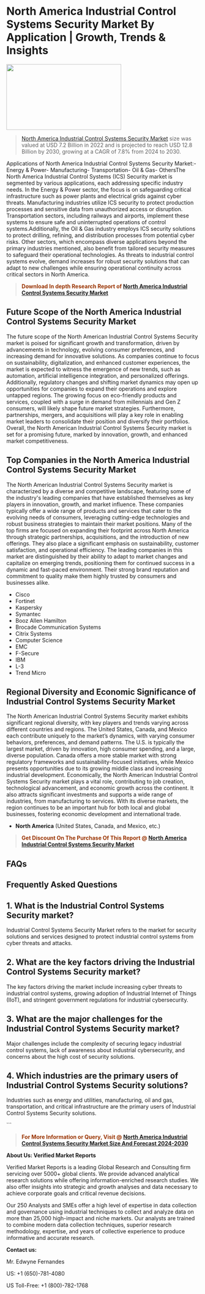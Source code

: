 <p><h1>North America Industrial Control Systems Security Market By Application | Growth, Trends & Insights</h1><p><img class="aligncenter size-medium wp-image-105565" src="https://ffe5etoiles.com/wp-content/uploads/2025/01/MST7-300x171.png" alt="" width="300" height="171" /></p><blockquote><p><a href="https://www.verifiedmarketreports.com/download-sample/?rid=490604&utm_source=Github-NA&utm_medium=377" target="_blank">North America Industrial Control Systems Security Market</a> size was valued at USD 7.2 Billion in 2022 and is projected to reach USD 12.8 Billion by 2030, growing at a CAGR of 7.8% from 2024 to 2030.</p></blockquote>Applications of North America Industrial Control Systems Security Market:- Energy & Power- Manufacturing- Transportation- Oil & Gas- OthersThe North America Industrial Control Systems (ICS) Security market is segmented by various applications, each addressing specific industry needs. In the Energy & Power sector, the focus is on safeguarding critical infrastructure such as power plants and electrical grids against cyber threats. Manufacturing industries utilize ICS security to protect production processes and sensitive data from unauthorized access or disruption. Transportation sectors, including railways and airports, implement these systems to ensure safe and uninterrupted operations of control systems.Additionally, the Oil & Gas industry employs ICS security solutions to protect drilling, refining, and distribution processes from potential cyber risks. Other sectors, which encompass diverse applications beyond the primary industries mentioned, also benefit from tailored security measures to safeguard their operational technologies. As threats to industrial control systems evolve, demand increases for robust security solutions that can adapt to new challenges while ensuring operational continuity across critical sectors in North America.</p><blockquote><p><span style="color: #993300;"><strong>Download In depth Research Report of <a href="https://www.verifiedmarketreports.com/download-sample/?rid=490604&utm_source=Github-NA&utm_medium=377">North America Industrial Control Systems Security Market</a></strong></span></p></blockquote><h2>Future Scope of the North America Industrial Control Systems Security Market</h2><p>The future scope of the North American Industrial Control Systems Security market is poised for significant growth and transformation, driven by advancements in technology, evolving consumer preferences, and increasing demand for innovative solutions. As companies continue to focus on sustainability, digitalization, and enhanced customer experiences, the market is expected to witness the emergence of new trends, such as automation, artificial intelligence integration, and personalized offerings. Additionally, regulatory changes and shifting market dynamics may open up opportunities for companies to expand their operations and explore untapped regions. The growing focus on eco-friendly products and services, coupled with a surge in demand from millennials and Gen Z consumers, will likely shape future market strategies. Furthermore, partnerships, mergers, and acquisitions will play a key role in enabling market leaders to consolidate their position and diversify their portfolios. Overall, the North American Industrial Control Systems Security market is set for a promising future, marked by innovation, growth, and enhanced market competitiveness.</p><h2>Top Companies in the North America Industrial Control Systems Security Market</h2><p>The North American Industrial Control Systems Security market is characterized by a diverse and competitive landscape, featuring some of the industry's leading companies that have established themselves as key players in innovation, growth, and market influence. These companies typically offer a wide range of products and services that cater to the evolving needs of consumers, leveraging cutting-edge technologies and robust business strategies to maintain their market positions. Many of the top firms are focused on expanding their footprint across North America through strategic partnerships, acquisitions, and the introduction of new offerings. They also place a significant emphasis on sustainability, customer satisfaction, and operational efficiency. The leading companies in this market are distinguished by their ability to adapt to market changes and capitalize on emerging trends, positioning them for continued success in a dynamic and fast-paced environment. Their strong brand reputation and commitment to quality make them highly trusted by consumers and businesses alike.</p><p><ul><li>Cisco </li><li> Fortinet </li><li> Kaspersky </li><li> Symantec </li><li> Booz Allen Hamilton </li><li> Brocade Communication Systems </li><li> Citrix Systems </li><li> Computer Science </li><li> EMC </li><li> F-Secure </li><li> IBM </li><li> L-3 </li><li> Trend Micro</li></ul></p><h2>Regional Diversity and Economic Significance of Industrial Control Systems Security Market</h2><p>The North American Industrial Control Systems Security market exhibits significant regional diversity, with key players and trends varying across different countries and regions. The United States, Canada, and Mexico each contribute uniquely to the market’s dynamics, with varying consumer behaviors, preferences, and demand patterns. The U.S. is typically the largest market, driven by innovation, high consumer spending, and a large, diverse population. Canada offers a more stable market with strong regulatory frameworks and sustainability-focused initiatives, while Mexico presents opportunities due to its growing middle class and increasing industrial development. Economically, the North American Industrial Control Systems Security market plays a vital role, contributing to job creation, technological advancement, and economic growth across the continent. It also attracts significant investments and supports a wide range of industries, from manufacturing to services. With its diverse markets, the region continues to be an important hub for both local and global businesses, fostering economic development and international trade.</p><ul> <li><strong>North America</strong> (United States, Canada, and Mexico, etc.)</li></ul><blockquote><p><span style="color: #993300;"><strong>Get Discount On The Purchase Of This Report @ <a href="https://www.verifiedmarketreports.com/ask-for-discount/?rid=490604&utm_source=Github-NA&utm_medium=377">North America Industrial Control Systems Security Market</a></strong></span></p></blockquote><h2>FAQs</h2><p> <h2>Frequently Asked Questions</h1> <h2>1. What is the Industrial Control Systems Security market?</div><div></h2> <p>Industrial Control Systems Security Market refers to the market for security solutions and services designed to protect industrial control systems from cyber threats and attacks.</p> <h2>2. What are the key factors driving the Industrial Control Systems Security market?</div><div></h2> <p>The key factors driving the market include increasing cyber threats to industrial control systems, growing adoption of Industrial Internet of Things (IIoT), and stringent government regulations for industrial cybersecurity.</p> <h2>3. What are the major challenges for the Industrial Control Systems Security market?</div><div></h2> <p>Major challenges include the complexity of securing legacy industrial control systems, lack of awareness about industrial cybersecurity, and concerns about the high cost of security solutions.</p> <h2>4. Which industries are the primary users of Industrial Control Systems Security solutions?</div><div></h2> <p>Industries such as energy and utilities, manufacturing, oil and gas, transportation, and critical infrastructure are the primary users of Industrial Control Systems Security solutions.</p> <!-- ...more FAQs and answers... --></body></html>```</p><blockquote><p><span style="color: #993300;"><strong>For More Information or Query, Visit @ <a href="https://www.verifiedmarketreports.com/product/industrial-control-systems-security-market-size-and-forecast/">North America Industrial Control Systems Security Market Size And Forecast 2024-2030</a></strong></span></p></blockquote><p><strong>About Us: Verified Market Reports</strong></p><p>Verified Market Reports is a leading Global Research and Consulting firm servicing over 5000+ global clients. We provide advanced analytical research solutions while offering information-enriched research studies. We also offer insights into strategic and growth analyses and data necessary to achieve corporate goals and critical revenue decisions.</p><p>Our 250 Analysts and SMEs offer a high level of expertise in data collection and governance using industrial techniques to collect and analyze data on more than 25,000 high-impact and niche markets. Our analysts are trained to combine modern data collection techniques, superior research methodology, expertise, and years of collective experience to produce informative and accurate research.</p><p><strong>Contact us:</strong></p><p>Mr. Edwyne Fernandes</p><p>US: +1 (650)-781-4080</p><p>US Toll-Free: +1 (800)-782-1768</p>
